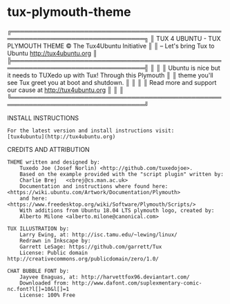 # tux-plymouth-theme
╔═════════════════════════════════════════════════════════════════════════════════╗
║ TUX 4 UBUNTU - TUX PLYMOUTH THEME                   © The Tux4Ubuntu Initiative ║
║ – Let's bring Tux to Ubuntu                               http://tux4ubuntu.org ║
╠═════════════════════════════════════════════════════════════════════════════════╣
║                                                                                 ║
║   Ubuntu is nice but it needs to TUXedo up with Tux! Through this Plymouth      ║
║   theme you'll see Tux greet you at boot and shutdown.                          ║
║                                                                                 ║
║   Read more and support our cause at <http://tux4ubuntu.org>                    ║
║                                                                                 ║
╚═════════════════════════════════════════════════════════════════════════════════╝


INSTALL INSTRUCTIONS

    For the latest version and install instructions visit:
    [tux4ubuntu](http://tux4ubuntu.org)


CREDITS AND ATTRIBUTION
 
    THEME written and designed by:
        Tuxedo Joe (Josef Norlin) <http://github.com/tuxedojoe>. 
        Based on the example provided with the "script plugin" written by:
        Charlie Brej   <cbrej@cs.man.ac.uk>
        Documentation and instructions where found here: <https://wiki.ubuntu.com/Artwork/Documentation/Plymouth>
        and here: <https://www.freedesktop.org/wiki/Software/Plymouth/Scripts/>
        With additions from Ubuntu 18.04 LTS plymouth logo, created by:
        Alberto Milone <alberto.milone@canonical.com>

    TUX ILLUSTRATION by:
        Larry Ewing, at: http://isc.tamu.edu/~lewing/linux/
        Redrawn in Inkscape by:
        Garrett LeSage: https://github.com/garrett/Tux
        License: Public domain http://creativecommons.org/publicdomain/zero/1.0/

    CHAT BUBBLE FONT by:
        Jayvee Enaguas, at: http://harvettfox96.deviantart.com/
        Downloaded from: http://www.dafont.com/suplexmentary-comic-nc.font?l[]=10&l[]=1
        License: 100% Free
